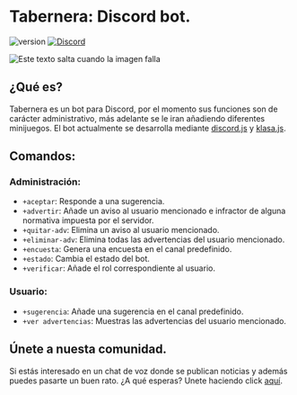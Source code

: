 # Tabernera: Discord bot.
![version](https://img.shields.io/badge/version-0.1-brightgreen.svg) [![Discord](https://discordapp.com/api/guilds/375828283184513033/embed.png)](https://discord.gg/enjYrQt)

![Este texto salta cuando la imagen falla](https://trello-attachments.s3.amazonaws.com/5a9400d6416e09446aa28138/5a9d2aa5a5ffb2ecee551770/40787c1f26bf5d404fc5b3f751e3ef91/Avatar_-_Tabernera.png)

## ¿Qué es?
Tabernera es un bot para Discord, por el momento sus funciones son de carácter administrativo, más adelante se le iran añadiendo diferentes minijuegos. El bot actualmente se desarrolla mediante [discord.js](https://discord.js.org/#/) y [klasa.js](https://klasa.js.org/#/).

## Comandos:
### Administración:
- `+aceptar`: Responde a una sugerencia.
- `+advertir`: Añade un aviso al usuario mencionado e infractor de alguna normativa impuesta por el servidor.
- `+quitar-adv`: Elimina un aviso al usuario mencionado.
- `+eliminar-adv`: Elimina todas las advertencias del usuario mencionado.
- `+encuesta`: Genera una encuesta en el canal predefinido.
- `+estado`: Cambia el estado del bot.
- `+verificar`: Añade el rol correspondiente al usuario.

### Usuario:
- `+sugerencia`: Añade una sugerencia en el canal predefinido.
- `+ver advertencias`: Muestras las advertencias del usuario mencionado.

## Únete a nuesta comunidad.
Si estás interesado en un chat de voz donde se publican noticias y además puedes pasarte un buen rato. ¿A qué esperas? Unete haciendo click [aquí](https://discord.gg/enjYrQt). 
